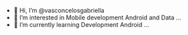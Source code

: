 - 👋 Hi, I’m @vasconcelosgabriella
- 👀 I’m interested in Mobile development Android and Data ...
- 🌱 I’m currently learning Development Android ...


<!---
vasconcelosgabriella/vasconcelosgabriella is a ✨ special ✨ repository because its `README.md` (this file) appears on your GitHub profile.
You can click the Preview link to take a look at your changes.
--->
